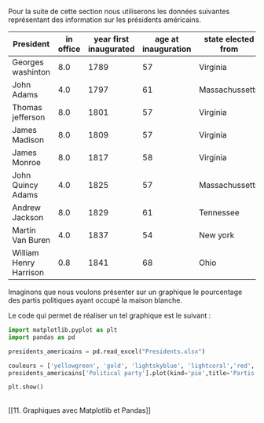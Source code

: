 Pour la suite de cette section nous utiliserons les données suivantes représentant des information sur les présidents américains.

|President|in office|year first inaugurated|age at inauguration|state elected from|electoral vote|popular votes|total Votes|rating points|Political party|occupation|college|elector|
|---------|---------|----------------------|-------------------|------------------|--------------|-------------|-----------|-------------|---------------|----------|-------|-------|
|Georges washinton|8.0|1789|57|Virginia|69|NA()|NA()|69|842.0|None|Planter|None|100.0000|
|John Adams|4.0|1797|61|Massachussetts|132|NA()|NA()|139|598.0|Federalist|Lawyer|Harvard|94.9640|
|Thomas jefferson|8.0|1801|57|Virginia|73|NA()|NA()|137|711.0|Democratic-Republican|Planter, Lawyer|William and Mary|53.2846|
|James Madison|8.0|1809|57|Virginia|122|NA()|NA()|176|567.0|Democratic-Republican|Lawyer|Princeton|69.3181|
|James Monroe|8.0|1817|58|Virginia|183|NA()|NA()|221|602.0|Democratic-Republican|Lawyer|William and Mary|82.8054|
|John Quincy Adams|4.0|1825|57|Massachussetts|84|NA()|NA()|261|564.0|Democratic-Republican|Lawyer|Harvard|32.1839|
|Andrew Jackson|8.0|1829|61|Tennessee|178|642553|1148018|261|632.0|Democrat|Lawyer|None|68.1992|
|Martin Van Buren|4.0|1837|54|New york|170|764176|1503534|294|429.0|Democrat|Lawyer|None|57.8231|
|William Henry Harrison|0.8|1841|68|Ohio|234|1275390|2411808|294|329.0|Whig|Soldier|Hampden-Sydney|79.5918|

Imaginons que nous voulons présenter sur un graphique le pourcentage des partis politiques ayant occupé la maison blanche.

Le code qui permet de réaliser un tel graphique est le suivant :

```python
import matplotlib.pyplot as plt
import pandas as pd

presidents_americains = pd.read_excel("Presidents.xlsx")

couleurs = ['yellowgreen', 'gold', 'lightskyblue', 'lightcoral','red','green','blue']
presidents_americains['Political party'].plot(kind='pie',title='Partis politiques des Présidents',colors=couleurs)

plt.show()
```


<br>
[[11. Graphiques avec Matplotlib et Pandas]]